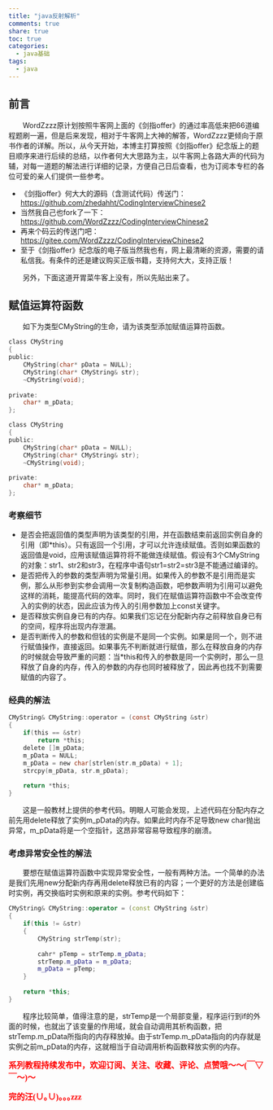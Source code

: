 ```yaml
---
title: "java反射解析"
comments: true
share: true
toc: true
categories:
  - java基础
tags:
  - java
---
```



## 前言

&emsp;&emsp;WordZzzz原计划按照牛客网上面的《剑指offer》的通过率高低来把66道编程题刷一遍，但是后来发现，相对于牛客网上大神的解答，WordZzzz更倾向于原书作者的详解。所以，从今天开始，本博主打算按照《剑指offer》纪念版上的题目顺序来进行后续的总结，以作者何大大思路为主，以牛客网上各路大声的代码为辅，对每一道题的解法进行详细的记录，方便自己日后查看，也为订阅本专栏的各位可爱的亲人们提供一些参考。

- 《剑指offer》何大大的源码（含测试代码）传送门：https://github.com/zhedahht/CodingInterviewChinese2
- 当然我自己也fork了一下：https://github.com/WordZzzz/CodingInterviewChinese2
- 再来个码云的传送门吧：https://gitee.com/WordZzzz/CodingInterviewChinese2
- 至于《剑指offer》纪念版的电子版当然我也有，网上最清晰的资源，需要的请私信我。有条件的还是建议购买正版书籍，支持何大大，支持正版！

&emsp;&emsp;另外，下面这道开胃菜牛客上没有，所以先贴出来了。

## 赋值运算符函数

&emsp;&emsp;如下为类型CMyString的生命，请为该类型添加赋值运算符函数。

```c
class CMyString
{
public:
    CMyString(char* pData = NULL);
    CMyString(char* CMyString& str);
    ~CMyString(void);
    
private:
    char* m_pData;
};
```

```c
class CMyString
{
public:
    CMyString(char* pData = NULL);
    CMyString(char* CMyString& str);
    ~CMyString(void);
    
private:
    char* m_pData;
};
```

### 考察细节

- 是否会把返回值的类型声明为该类型的引用，并在函数结束前返回实例自身的引用（即*this）。只有返回一个引用，才可以允许连续赋值。否则如果函数的返回值是void，应用该赋值运算符将不能做连续赋值。假设有3个CMyString的对象：str1、str2和str3，在程序中语句str1=str2=str3是不能通过编译的。
- 是否把传入的参数的类型声明为常量引用。如果传入的参数不是引用而是实例，那么从形参到实参会调用一次复制构造函数，吧参数声明为引用可以避免这样的消耗，能提高代码的效率。同时，我们在赋值运算符函数中不会改变传入的实例的状态，因此应该为传入的引用参数加上const关键字。
- 是否释放实例自身已有的内存。如果我们忘记在分配新内存之前释放自身已有的空间，程序将出现内存泄漏。
- 是否判断传入的参数和但钱的实例是不是同一个实例。如果是同一个，则不进行赋值操作，直接返回。如果事先不判断就进行赋值，那么在释放自身的内存的时候就会导致严重的问题：当*this和传入的参数是同一个实例时，那么一旦释放了自身的内存，传入的参数的内存也同时被释放了，因此再也找不到需要赋值的内容了。

### 经典的解法

```c
CMyString& CMyString::operator = (const CMyString &str)
{
    if(this == &str)
        return *this;
    delete []m_pData;
    m_pData = NULL;
    m_pData = new char[strlen(str.m_pData) + 1];
    strcpy(m_pData, str.m_pData);
    
    return *this;
}
```

&emsp;&emsp;这是一般教材上提供的参考代码。明眼人可能会发现，上述代码在分配内存之前先用delete释放了实例m\_pData的内存。如果此时内存不足导致new char抛出异常，m\_pData将是一个空指针，这昂非常容易导致程序的崩溃。

### 考虑异常安全性的解法

&emsp;&emsp;要想在赋值运算符函数中实现异常安全性，一般有两种方法。一个简单的办法是我们先用new分配新内存再用delete释放已有的内容；一个更好的方法是创建临时实例，再交换临时实例和原来的实例。参考代码如下：

```cpp
CMyString& CMyString::operator = (const CMyString &str)
{
    if(this != &str)
    {
        CMyString strTemp(str);
        
        cahr* pTemp = strTemp.m_pData;
        strTemp.m_pData = m_pData;
        m_pData = pTemp;
    }
    
    return *this;
}
```

&emsp;&emsp;程序比较简单，值得注意的是，strTemp是一个局部变量，程序运行到if的外面的时候，也就出了该变量的作用域，就会自动调用其析构函数，把strTemp.m\_pData所指向的内存释放掉。由于strTemp.m\_pData指向的内存就是实例之前m_pData的内存，这就相当于自动调用析构函数释放实例的内存。

**<font color="red" size=3 face="仿宋">系列教程持续发布中，欢迎订阅、关注、收藏、评论、点赞哦～～(￣▽￣～)～</font>**

**<font color="red" size=3 face="仿宋">完的汪(∪｡∪)｡｡｡zzz</font>**
